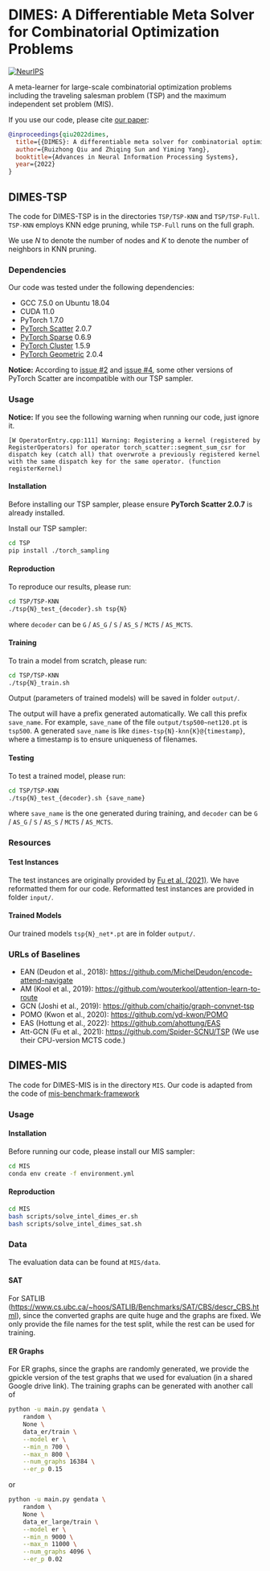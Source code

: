 # DIMES: A Differentiable Meta Solver for Combinatorial Optimization Problems

[![NeurIPS](https://img.shields.io/badge/2022-NeurIPS-purple)](https://openreview.net/forum?id=9u05zr0nhx)

A meta-learner for large-scale combinatorial optimization problems including the traveling salesman problem (TSP) and the maximum independent set problem (MIS).

If you use our code, please cite [our paper](https://openreview.net/forum?id=9u05zr0nhx):

```bibtex
@inproceedings{qiu2022dimes,
  title={{DIMES}: A differentiable meta solver for combinatorial optimization problems},
  author={Ruizhong Qiu and Zhiqing Sun and Yiming Yang},
  booktitle={Advances in Neural Information Processing Systems},
  year={2022}
}
```

## DIMES-TSP

The code for DIMES-TSP is in the directories `TSP/TSP-KNN` and `TSP/TSP-Full`. `TSP-KNN` employs KNN edge pruning, while `TSP-Full` runs on the full graph.

We use $N$ to denote the number of nodes and $K$ to denote the number of neighbors in KNN pruning.

### Dependencies

Our code was tested under the following dependencies:

- GCC 7.5.0 on Ubuntu 18.04
- CUDA 11.0
- PyTorch 1.7.0
- [PyTorch Scatter](https://github.com/rusty1s/pytorch_scatter) 2.0.7
- [PyTorch Sparse](https://github.com/rusty1s/pytorch_sparse) 0.6.9
- [PyTorch Cluster](https://github.com/rusty1s/pytorch_cluster) 1.5.9
- [PyTorch Geometric](https://github.com/pyg-team/pytorch_geometric) 2.0.4

**Notice:** According to [issue #2](https://github.com/DIMESTeam/DIMES/issues/2) and [issue #4](https://github.com/DIMESTeam/DIMES/issues/4), some other versions of PyTorch Scatter are incompatible with our TSP sampler.

### Usage

**Notice:** If you see the following warning when running our code, just ignore it.

```
[W OperatorEntry.cpp:111] Warning: Registering a kernel (registered by RegisterOperators) for operator torch_scatter::segment_sum_csr for dispatch key (catch all) that overwrote a previously registered kernel with the same dispatch key for the same operator. (function registerKernel)
```

#### Installation

Before installing our TSP sampler, please ensure **PyTorch Scatter 2.0.7** is already installed.

Install our TSP sampler:

```bash
cd TSP
pip install ./torch_sampling
```

#### Reproduction

To reproduce our results, please run:

```bash
cd TSP/TSP-KNN
./tsp{N}_test_{decoder}.sh tsp{N}
```
where `decoder` can be `G` / `AS_G` / `S` / `AS_S` / `MCTS` / `AS_MCTS`.

#### Training

To train a model from scratch, please run:

```bash
cd TSP/TSP-KNN
./tsp{N}_train.sh
```

Output (parameters of trained models) will be saved in folder `output/`.

The output will have a prefix generated automatically. We call this prefix `save_name`. For example, `save_name` of the file `output/tsp500~net120.pt` is `tsp500`. A generated `save_name` is like `dimes-tsp{N}-knn{K}@{timestamp}`, where a timestamp is to ensure uniqueness of filenames.

#### Testing

To test a trained model, please run:

```bash
cd TSP/TSP-KNN
./tsp{N}_test_{decoder}.sh {save_name}
```

where `save_name` is the one generated during training, and `decoder` can be `G` / `AS_G` / `S` / `AS_S` / `MCTS` / `AS_MCTS`.

### Resources

#### Test Instances

The test instances are originally provided by [Fu et al. (2021)](https://github.com/Spider-SCNU/TSP). We have reformatted them for our code. Reformatted test instances are provided in folder `input/`.

#### Trained Models

Our trained models `tsp{N}_net*.pt` are in folder `output/`.

### URLs of Baselines

- EAN (Deudon et al., 2018): https://github.com/MichelDeudon/encode-attend-navigate
- AM (Kool et al., 2019): https://github.com/wouterkool/attention-learn-to-route
- GCN (Joshi et al., 2019): https://github.com/chaitjo/graph-convnet-tsp
- POMO (Kwon et al., 2020): https://github.com/yd-kwon/POMO
- EAS (Hottung et al., 2022): https://github.com/ahottung/EAS
- Att-GCN (Fu et al., 2021): https://github.com/Spider-SCNU/TSP (We use their CPU-version MCTS code.)

## DIMES-MIS

The code for DIMES-MIS is in the directory `MIS`. Our code is adapted from the code of [mis-benchmark-framework
](https://github.com/MaxiBoether/mis-benchmark-framework)

### Usage

#### Installation

Before running our code, please install our MIS sampler:

```bash
cd MIS
conda env create -f environment.yml
```

#### Reproduction

```bash
cd MIS
bash scripts/solve_intel_dimes_er.sh
bash scripts/solve_intel_dimes_sat.sh
```

### Data

The evaluation data can be found at `MIS/data`.

#### SAT

For SATLIB (https://www.cs.ubc.ca/~hoos/SATLIB/Benchmarks/SAT/CBS/descr_CBS.html), since the converted graphs are quite huge and the graphs are fixed. We only provide the file names for the test split, while the rest can be used for training.

#### ER Graphs

For ER graphs, since the graphs are randomly generated, we provide the gpickle version of the test graphs that we used for evaluation (in a shared Google drive link). The training graphs can be generated with another call of

```bash 
python -u main.py gendata \
    random \
    None \
    data_er/train \
    --model er \
    --min_n 700 \
    --max_n 800 \
    --num_graphs 16384 \
    --er_p 0.15
```

or

```bash 
python -u main.py gendata \
    random \
    None \
    data_er_large/train \
    --model er \
    --min_n 9000 \
    --max_n 11000 \
    --num_graphs 4096 \
    --er_p 0.02
```
